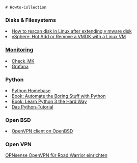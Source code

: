     # Howto-Collection
<!-- date: 2020-01-01 00:00:00 -->
<!-- tags: Howtos -->

### Disks & Filesystems

<li><a href="https://kerneltalks.com/disk-management/how-to-rescan-disk-in-linux-after-extending-vmware-disk/" target="_blank">How to rescan disk in Linux after extending v
mware disk
<li><a href="https://ict-freak.nl/2010/03/30/vsphere-hot-add-or-remove-a-vmdk-with-a-linux-vm/" target="_blank">vSphere: Hot Add or Remove a VMDK with a Linux VM


### Monitoring



<li><a href="https://mathias-kettner.de/check_mk.html" target="_blank">Check_MK<a/></li>
<li><a href="https://grafana.com/" target="_blank">Grafana<a/></li>
<a/></li>

### Python
<li><a href="https://www.python.org/" target="_blank">Python Homebase<a/></li>
<li><a href="https://automatetheboringstuff.com/" target="_blank">Book: Automate the Boring Stuff with Python<a/></li>
<li><a href="https://learnpythonthehardway.org/python3/" target="_blank">Book: Learn Python 3 the Hard Way<a/></li>
<li><a href="https://py-tutorial-de.readthedocs.io/de/python-3.3/" target="_blank">Das Python-Tutorial<a/></li>

### Open BSD
<li><a href="https://www.cyberciti.biz/faq/install-configure-openvpn-client-on-openbsd-desktop" target="_blank">OpenVPN client on OpenBSD<a/></li>

### Open VPN
<a href="https://www.thomas-krenn.com/de/wiki/OPNsense_OpenVPN_f%C3%BCr_Road_Warrior_einrichten">OPNsense OpenVPN für Road Warrior einrichten
